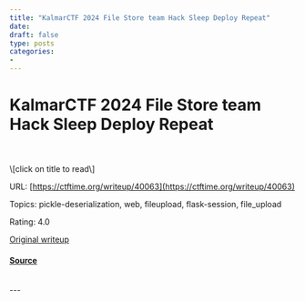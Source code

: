 ```yaml
---
title: "KalmarCTF 2024 File Store team Hack Sleep Deploy Repeat"
date: 
draft: false
type: posts
categories: 
- 
---
```

# KalmarCTF 2024 File Store team Hack Sleep Deploy Repeat

<br/>

<br/>
\[click on title to read\]

URL: [https://ctftime.org/writeup/40063](https://ctftime.org/writeup/40063)

Topics: pickle-deserialization, web, fileupload, flask-session, file\_upload 

Rating: 4.0

[Original writeup](https://github.com/Berry-95/CTF-Writeups/tree/master/KalmarCTF_2024/web/File_Store)

#### [Source](https://ctftime.org/writeup/40063)

<br/>
---
